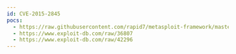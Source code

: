 ```yaml
---
id: CVE-2015-2845
pocs:
  - https://raw.githubusercontent.com/rapid7/metasploit-framework/master/modules/exploits/linux/http/goautodial_3_rce_command_injection.rb
  - https://www.exploit-db.com/raw/36807
  - https://www.exploit-db.com/raw/42296
---
```

